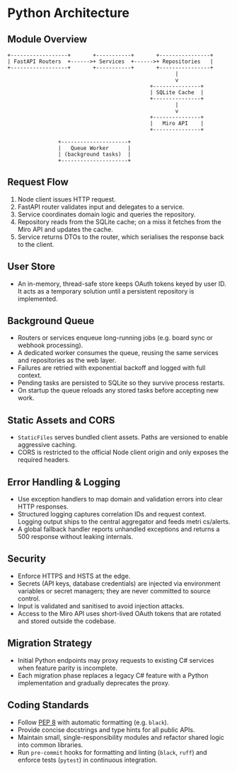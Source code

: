 # Python Architecture

## Module Overview

```text
+------------------+       +-----------+       +----------------+
| FastAPI Routers  +------>+ Services  +------>+ Repositories   |
+------------------+       +-----------+       +----------------+
                                                     |
                                                     v
                                             +---------------+
                                             | SQLite Cache  |
                                             +---------------+
                                                     |
                                                     v
                                             +---------------+
                                             |   Miro API    |
                                             +---------------+

                +---------------------+
                |   Queue Worker      |
                | (background tasks)  |
                +---------------------+
```

## Request Flow

1. Node client issues HTTP request.
2. FastAPI router validates input and delegates to a service.
3. Service coordinates domain logic and queries the repository.
4. Repository reads from the SQLite cache; on a miss it fetches from the Miro API and updates the cache.
5. Service returns DTOs to the router, which serialises the response back to the client.

## User Store

- An in-memory, thread-safe store keeps OAuth tokens keyed by user ID. It acts as a
  temporary solution until a persistent repository is implemented.

## Background Queue

- Routers or services enqueue long-running jobs (e.g. board sync or webhook processing).
- A dedicated worker consumes the queue, reusing the same services and repositories as the web layer.
- Failures are retried with exponential backoff and logged with full context.
- Pending tasks are persisted to SQLite so they survive process restarts.
- On startup the queue reloads any stored tasks before accepting new work.

## Static Assets and CORS

- `StaticFiles` serves bundled client assets. Paths are versioned to enable aggressive caching.
- CORS is restricted to the official Node client origin and only exposes the required headers.

## Error Handling & Logging

- Use exception handlers to map domain and validation errors into clear HTTP responses.
- Structured logging captures correlation IDs and request context. Logging output ships to the central aggregator and feeds metri
cs/alerts.
- A global fallback handler reports unhandled exceptions and returns a 500 response without leaking internals.

## Security

- Enforce HTTPS and HSTS at the edge.
- Secrets (API keys, database credentials) are injected via environment variables or secret managers; they are never committed to source control.
- Input is validated and sanitised to avoid injection attacks.
- Access to the Miro API uses short-lived OAuth tokens that are rotated and stored outside the codebase.

## Migration Strategy

- Initial Python endpoints may proxy requests to existing C# services when feature parity is incomplete.
- Each migration phase replaces a legacy C# feature with a Python implementation and gradually deprecates the proxy.

## Coding Standards

- Follow [PEP 8](https://peps.python.org/pep-0008/) with automatic formatting (e.g. `black`).
- Provide concise docstrings and type hints for all public APIs.
- Maintain small, single-responsibility modules and refactor shared logic into common libraries.
- Run `pre-commit` hooks for formatting and linting (`black`, `ruff`) and enforce tests (`pytest`) in continuous integration.

